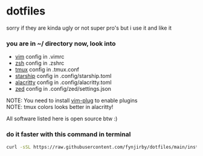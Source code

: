 # dotfiles
sorry if they are kinda ugly or not super pro's but i use it and like it
### you are in ~/ directory now, look into
- [vim](https://github.com/vim/vim/) config in .vimrc
- [zsh](https://github.com/zsh-users/zsh/) config in .zshrc
- [tmux](https://github.com/tmux/tmux/) config in .tmux.conf
- [starship](https://github.com/starship/starship/) config in .config/starship.toml
- [alacritty](https://github.com/alacritty/alacritty/) config in .config/alacritty.toml
- [zed](https://github.com/zed-industries/zed/) config in .config/zed/settings.json

NOTE: You need to install [vim-plug](https://github.com/junegunn/vim-plug) to enable plugins 
<br>
NOTE: tmux colors looks better in alacritty! 

All software listed here is open source btw :)

### do it faster with this command in terminal
```bash
curl -sSL https://raw.githubusercontent.com/fynjirby/dotfiles/main/install.sh | sh
```

